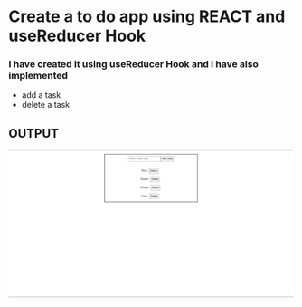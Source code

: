 # Create a to do app using REACT and useReducer Hook

### I have created it using useReducer Hook and I have also implemented
- add a task
- delete a task



## OUTPUT
![](./output.png)